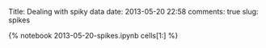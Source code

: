 Title: Dealing with spiky data
date:  2013-05-20 22:58
comments: true
slug: spikes

{% notebook 2013-05-20-spikes.ipynb cells[1:] %}

